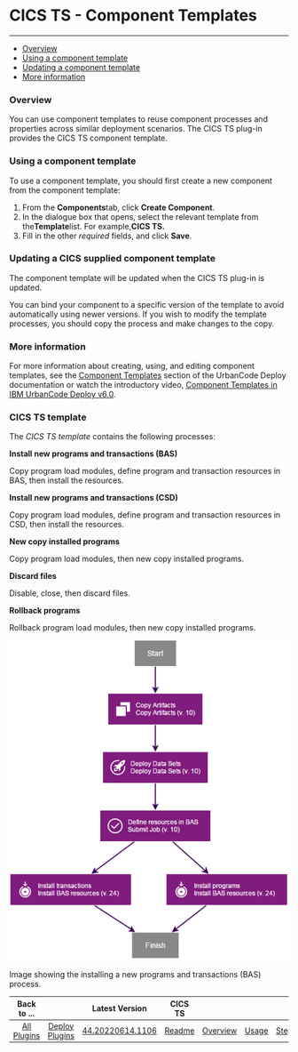 # CICS TS - Component Templates

---

* [Overview](#overview)
* [Using a component template](#using-a-component-template)
* [Updating a component template](#updating-a-cics-supplied-component-template)
* [More information](#more-information)

### Overview

You can use component templates to reuse component processes and properties across similar deployment scenarios. The CICS TS plug-in provides the CICS TS component template.

### Using a component template

To use a component template, you should first create a new component from the component template:

1. From the **Components**tab, click **Create Component**.
2. In the dialogue box that opens, select the relevant template from the****Template****list. For example,**CICS TS.**
3. Fill in the other *required* fields, and click **Save**.

### Updating a CICS supplied component template

The component template will be updated when the CICS TS plug-in is updated.

You can bind your component to a specific version of the template to avoid automatically using newer versions. If you wish to modify the template processes, you should copy the process and make changes to the copy.

### More information

For more information about creating, using, and editing component templates, see the [Component Templates](https://www.ibm.com/support/knowledgecenter/SS4GSP_7.1.1/com.ibm.udeploy.doc/topics/comp_template.html "Component Templates") section of the UrbanCode Deploy documentation or watch the introductory video, [Component Templates in IBM UrbanCode Deploy v6.0](https://mediacenter.ibm.com/media/Component+Templates+in+IBM+UrbanCode+Deploy+v6.0/0_m7rucqyz "Component Templates in IBM UrbanCode Deploy v6.0").

### CICS TS template

The *CICS TS template* contains the following processes:

**Install new programs and transactions (BAS)**

Copy program load modules, define program and transaction resources in BAS, then install the resources.

**Install new programs and transactions (CSD)**

Copy program load modules, define program and transaction resources in CSD, then install the resources.

**New copy installed programs**

Copy program load modules, then new copy installed programs.

**Discard files**

Disable, close, then discard files.

**Rollback programs**

Rollback program load modules, then new copy installed programs.

![Image showing the 'Install new programs and transactions (BAS)' process.](media/install_bas_programs.png)

Image showing the installing a new programs and transactions (BAS) process.


|          Back to ...          |                                |                                                      Latest Version                                                       |       CICS TS       ||||||
|:-----------------------------:|:------------------------------:|:-------------------------------------------------------------------------------------------------------------------------:|:-------------------:| :---: | :---: | :---: | :---: | :---: |
| [All Plugins](../../index.md) | [Deploy Plugins](../README.md) | [44.20220614.1106](https://raw.githubusercontent.com/UrbanCode/IBM-UCD-PLUGINS/main/files/CICS/cics-44.20220614-1106.zip) | [Readme](README.md) |[Overview](overview.md)|[Usage](usage.md)|[Steps](steps.md)|[Troubleshooting](troubleshooting.md)|[Downloads](downloads.md)|
